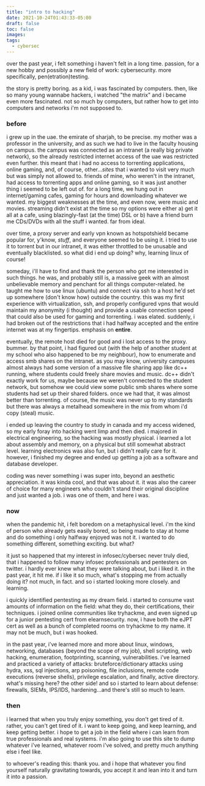 ```yaml
---
title: "intro to hacking"
date: 2021-10-24T01:43:33-05:00
draft: false
toc: false
images:
tags:
  - cybersec
---
```


over the past year, i felt something i haven't felt in a long time. passion, for a new hobby and possibly a new field of work: cybersecurity. more specifically, pen(etration)testing.

the story is pretty boring. as a kid, i was fascinated by computers. then, like so many young wannabe hackers, i watched "the matrix" and i became even more fascinated. not so much by computers, but rather how to get into computers and networks i'm not supposed to.


### before


i grew up in the uae. the emirate of sharjah, to be precise. my mother was a professor in the university, and as such we had to live in the faculty housing on campus. the campus was connected as an intranet (a really big private network), so the already restricted internet access of the uae was restricted even further. this meant that i had no access to torrenting applications, online gaming, and, of course, other...*sites* that i wanted to visit very much but was simply not allowed to. friends of mine, who weren't in the intranet, had access to torrenting apps and online gaming, so it was just another thing i seemed to be left out of. for a long time, we hung out in internet/gaming cafes, gaming for hours and downloading whatever we wanted. my biggest weaknesses at the time, and even now, were music and movies. streaming didn't exist at the time so my options were either a) get it all at a cafe, using blazingly-fast (at the time) DSL or b) have a friend burn me CDs/DVDs with all the stuff i wanted. far from ideal. 

over time, a proxy server and early vpn known as hotspotshield became popular for, y'know, *stuff*, and everyone seemed to be using it. i tried to use it to torrent but in our intranet, it was either throttled to be unusable and eventually blacklisted. so what did i end up doing? why, learning linux of course!


someday, i'll have to find and thank the person who got me interested in such things. he was, and probably still is, a massive geek with an almost unbelievable memory and penchant for all things computer-related. he taught me how to use linux (ubuntu) and connect via ssh to a host he'd set up somewhere (don't know how) outside the country. this was my first experience with virtualization, ssh, and properly configured vpns that would maintain my anonymity (i thought) and provide a usable connection speed that could also be used for gaming and torrenting. i was elated. suddenly, i had broken out of the restrictions that i had halfway accepted and the entire internet was at my fingertips. emphasis on **entire**.


eventually, the remote host died for good and i lost access to the proxy. bummer. by that point, i had figured out (with the help of another student at my school who also happened to be my neighbour), how to enumerate and access smb shares on the intranet. as you may know, university campuses almost always had some version of a massive file sharing app like dc++ running, where students could freely share movies and music. dc++ didn't exactly work for us, maybe because we weren't connected to the student network, but somehow we could view some public smb shares where some students had set up their shared folders. once we had that, it was almost better than torrenting. of course, the music was never up to my standards but there was always a metalhead somewhere in the mix from whom i'd copy (steal) music. 


i ended up leaving the country to study in canada and my access widened, so my early foray into hacking went limp and then died. i majored in electrical engineering, so the hacking was mostly physical. i learned a lot about assembly and memory, on a physical but still somewhat abstract level. learning electronics was also fun, but i didn't really care for it. however, i finished my degree and ended up getting a job as a software and database developer.

coding was never something i was super into, beyond an aesthetic appreciation. it was kinda cool, and that was about it. it was also the career of choice for many engineers who couldn't stand their original discipline and just wanted a job. i was one of them, and here i was.



### now


when the pandemic hit, i felt boredom on a metaphysical level. i'm the kind of person who already gets easily bored, so being made to stay at home and do something i only halfway enjoyed was not it. i wanted to do something different, something exciting. but what? 

it just so happened that my interest in infosec/cybersec never truly died, that i happened to follow many infosec professionals and pentesters on twitter. i hardly ever knew what they were talking about, but i liked it. in the past year, it hit me. if i like it so much, what's stopping me from actually doing it? not much, in fact. and so i started looking more closely. and learning.


i quickly identified pentesting as my dream field. i started to consume vast amounts of information on the field: what they do, their certifications, their techniques. i joined online communities like tryhackme, and even signed up for a junior pentesting cert from elearnsecurity. now, i have both the eJPT cert as well as a bunch of completed rooms on tryhackme to my name. it may not be much, but i was hooked. 


in the past year, i've learned more and more about linux, windows, networking, databases (beyond the scope of my job), shell scripting, web hacking, enumeration, footprinting, scanning, vulnerabilities. i've learned and practiced a variety of attacks: bruteforce/dictionary attacks using hydra, xss, sql injections, arp poisoning, file inclusions, remote code executions (reverse shells), privilege escalation, and finally, active directory. what's missing here? the other side! and so i started to learn about defense: firewalls, SIEMs, IPS/IDS, hardening...and there's still so much to learn.



### then


i learned that when you truly enjoy something, you don't get tired of it. rather, you can't get tired of it. i want to keep going, and keep learning, and keep getting better. i hope to get a job in the field where i can learn from true professionals and real systems. i'm also going to use this site to dump whatever i've learned, whatever room i've solved, and pretty much anything else i feel like.

to whoever's reading this: thank you. and i hope that whatever you find yourself naturally gravitating towards, you accept it and lean into it and turn it into a passion. 




